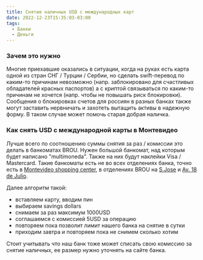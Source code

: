 ```yaml
---
title: Снятие наличных USD с международных карт
date: 2022-12-23T15:35:03-03:00
tags:
  - Банки
  - Деньги
---
```


### Зачем это нужно

Многие приехавшие оказались в ситуации, когда на руках есть карта одной из стран СНГ / Турции / Сербии, но сделать swift-перевод по каким-то причинам невозможно (напр. заблокировано для счастливых обладателей красных паспортов) а с криптой связываться по каким-то причинам не хочется (напр. чтобы не повышать риск блокировки).
Сообщения о блокировках счетов для россиян в разных банках также могут заставить нервничать и захотеть вытащить активы в надежную форму.
В таком случае может помочь старая добрая наличка.

### Как снять USD с международной карты в Монтевидео

Лучше всего по соотношению суммы снятия за раз / комиссии это делать в банкоматах BROU. Нужен большой банкомат, над которым будет написано "multimoneda". Также на них будут наклейки Visa / Mastercard.
Такие банкоматы есть не во всех отделениях банка, точно есть в [Montevideo shopping center](https://www.google.com/maps/place/Montevideo+Shopping+Center/@-34.9035564,-56.1364873,17.75z/data=!4m13!1m7!3m6!1s0x959f80ffc63bf7d3:0x686fbde87255a664!2sMontevideo+Department,+Uruguay!3b1!8m2!3d-34.8181587!4d-56.2138256!3m4!1s0x959f811610232aff:0xccbfb691fb160492!8m2!3d-34.9030298!4d-56.1360138), в отделениях BROU на [S.Jose](https://www.google.com/maps/place/Banco+Rep%C3%BAblica/@-34.9076163,-56.1965489,19.25z/data=!4m5!3m4!1s0x959f802cb46e6939:0x5c892d9fca9e6315!8m2!3d-34.9073407!4d-56.196794) и [Av. 18 de Julio](https://www.google.com/maps/place/Banco+Rep%C3%BAblica+-+Edificio+Canales%E2%80%A6/@-34.9060616,-56.1898864,18z/data=!4m5!3m4!1s0x959f81ccc67466db:0xb908753ace8d1de!8m2!3d-34.9055235!4d-56.1885535).

Далее алгоритм такой:
 - вставляем карту, вводим пин
 - выбираем savings dollars
 - снимаем за раз максимум 1000USD
 - соглашаемся с комиссией 5USD за операцию
 - повторяем пока позволит лимит нашего банка на снятие в сутки
 - приходим завтра и повторяем пока не снимем сколько хотим

Стоит учитывать что наш банк тоже может списать свою комиссию за снятие наличных, ее размер нужно уточнять на сайте банка.
